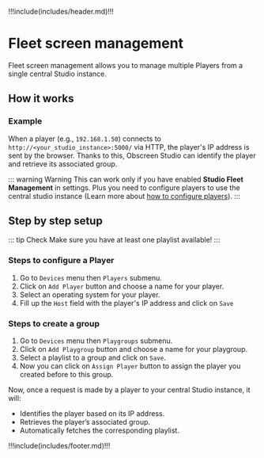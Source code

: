 !!!include(includes/header.md)!!!

# Fleet screen management

Fleet screen management allows you to manage multiple Players from a single central Studio instance.

## How it works

### Example

When a player (e.g., `192.168.1.50`) connects to `http://<your_studio_instance>:5000/` via HTTP, the player's IP address is sent by the browser. Thanks to this, Obscreen Studio can identify the player and retrieve its associated group.

::: warning Warning
This can work only if you have enabled **Studio Fleet Management** in settings. Plus you need to configure players to use the central studio instance (Learn more about [how to configure players](./customize-web-player.md)).
:::

## Step by step setup

::: tip Check
Make sure you have at least one playlist available!
:::

### Steps to configure a Player

1. Go to `Devices` menu then `Players` submenu.
2. Click on `Add Player` button and choose a name for your player.
3. Select an operating system for your player.
4. Fill up the `Host` field with the player's IP address and click on `Save`


### Steps to create a group

1. Go to `Devices` menu then `Playgroups` submenu.
2. Click on `Add Playgroup` button and choose a name for your playgroup.
3. Select a playlist to a group and click on `Save`.
4. Now you can click on `Assign Player` button to assign the player you created before to this group.

Now, once a request is made by a player to your central Studio instance, it will:
- Identifies the player based on its IP address.
- Retrieves the player’s associated group.
- Automatically fetches the corresponding playlist.

!!!include(includes/footer.md)!!!